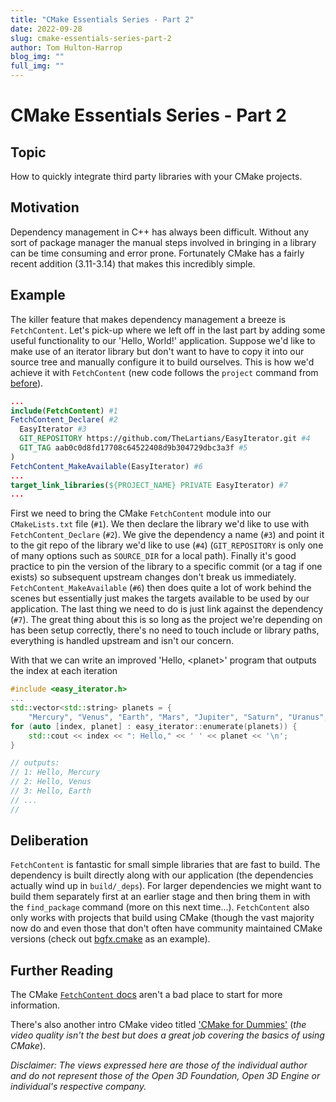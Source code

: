 ```yaml
---
title: "CMake Essentials Series - Part 2"
date: 2022-09-28
slug: cmake-essentials-series-part-2
author: Tom Hulton-Harrop
blog_img: ""
full_img: ""
---
```

# CMake Essentials Series - Part 2

## Topic

How to quickly integrate third party libraries with your CMake projects.

## Motivation

Dependency management in C++ has always been difficult. Without any sort of package manager the manual steps involved in bringing in a library can be time consuming and error prone. Fortunately CMake has a fairly recent addition (3.11-3.14) that makes this incredibly simple.

## Example

The killer feature that makes dependency management a breeze is `FetchContent`. Let's pick-up where we left off in the last part by adding some useful functionality to our 'Hello, World!' application. Suppose we'd like to make use of an iterator library but don't want to have to copy it into our source tree and manually configure it to build ourselves. This is how we'd achieve it with `FetchContent` (new code follows the `project` command from [before](/display/lmbr/Item+10%3A+CMake+Essentials+Series+-+Part+%231)).

```cmake
...
include(FetchContent) #1
FetchContent_Declare( #2  
  EasyIterator #3
  GIT_REPOSITORY https://github.com/TheLartians/EasyIterator.git #4  
  GIT_TAG aab0c0d8fd17708c64522408d9b304729dbc3a3f #5
)
FetchContent_MakeAvailable(EasyIterator) #6
...
target_link_libraries(${PROJECT_NAME} PRIVATE EasyIterator) #7
...
```

First we need to bring the CMake `FetchContent` module into our `CMakeLists.txt` file (`#1`). We then declare the library we'd like to use with `FetchContent_Declare` (`#2`). We give the dependency a name (`#3`) and point it to the git repo of the library we'd like to use (`#4`) (`GIT_REPOSITORY` is only one of many options such as `SOURCE_DIR` for a local path). Finally it's good practice to pin the version of the library to a specific commit (or a tag if one exists) so subsequent upstream changes don't break us immediately. `FetchContent_MakeAvailable` (`#6`) then does quite a lot of work behind the scenes but essentially just makes the targets available to be used by our application. The last thing we need to do is just link against the dependency (`#7`). The great thing about this is so long as the project we're depending on has been setup correctly, there's no need to touch include or library paths, everything is handled upstream and isn't our concern.  
  
With that we can write an improved 'Hello, \<planet\>' program that outputs the index at each iteration

```c++
#include <easy_iterator.h>
...
std::vector<std::string> planets = {    
    "Mercury", "Venus", "Earth", "Mars", "Jupiter", "Saturn", "Uranus", "Neptune", "Pluto?"};
for (auto [index, planet] : easy_iterator::enumerate(planets)) {    
    std::cout << index << ": Hello," << ' ' << planet << '\n';
}

// outputs:
// 1: Hello, Mercury
// 2: Hello, Venus
// 3: Hello, Earth
// ...
//
```

## Deliberation

`FetchContent` is fantastic for small simple libraries that are fast to build. The dependency is built directly along with our application (the dependencies actually wind up in `build/_deps`). For larger dependencies we might want to build them separately first at an earlier stage and then bring them in with the `find_package` command (more on this next time...). `FetchContent` also only works with projects that build using CMake (though the vast majority now do and even those that don't often have community maintained CMake versions (check out [bgfx.cmake](https://github.com/bkaradzic/bgfx.cmake) as an example).

## Further Reading

The CMake [`FetchContent` docs](https://cmake.org/cmake/help/latest/module/FetchContent.html) aren't a bad place to start for more information.  
  
There's also another intro CMake video titled ['CMake for Dummies'](https://youtu.be/7W4Q-XLnMaA) (_the video quality isn't the best but does a great job covering the basics of using CMake_). 
  
_Disclaimer: The views expressed here are those of the individual author and do not represent those of the Open 3D Foundation, Open 3D Engine or individual's respective company._